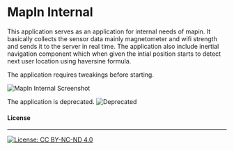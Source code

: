 # MapIn Internal

This application serves as an application for internal needs of mapin. It basically collects the sensor data mainly magnetometer and wifi strength and sends it to the server in real time. The application also include inertial navigation component which when given the intial position starts to detect next user location using haversine formula.

The application requires tweakings before starting.

![MapIn Internal Screenshot](https://github.com/Amerkumar/mapin-internal/mapin-internal-main-screenshot.jpeg "HomePage")


The application is deprecated. 
![Deprecated](https://github.com/Amerkumar/mapin-internal/deprecated.png "Deprecated")



#### License
---
[![License: CC BY-NC-ND 4.0](https://img.shields.io/badge/License-CC%20BY--NC--ND%204.0-lightgrey.svg)](https://creativecommons.org/licenses/by-nc-nd/4.0/)

